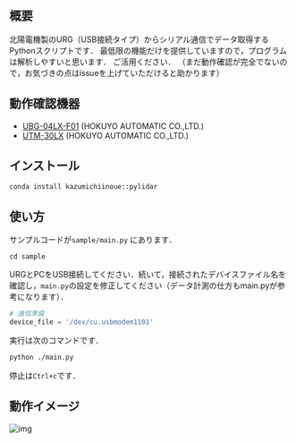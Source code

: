 ## 概要
北陽電機製のURG（USB接続タイプ）からシリアル通信でデータ取得するPythonスクリプトです．
最低限の機能だけを提供していますので，プログラムは解析しやすいと思います．
ご活用ください．
（まだ動作確認が完全でないので，お気づきの点はissueを上げていただけると助かります）

## 動作確認機器
- [UBG-04LX-F01](https://www.hokuyo-aut.co.jp/search/single.php?serial=24&utm_source=google&utm_medium=cpc&utm_campaign=[P-MAX]&gad_source=1&gclid=Cj0KCQiAkKqsBhC3ARIsAEEjuJgjW_HZUi4gD8oWFw98hCq3jgN_M4oOZLgG4-RODck_B9eeZfWw2-QaAm4tEALw_wcB) (HOKUYO AUTOMATIC CO.,LTD.)
- [UTM-30LX](https://www.hokuyo-aut.co.jp/search/single.php?serial=21) (HOKUYO AUTOMATIC CO.,LTD.)

## インストール
```
conda install kazumichiinoue::pylidar
```

## 使い方
サンプルコードが`sample/main.py` にあります．
```
cd sample
```
URGとPCをUSB接続してください．続いて，接続されたデバイスファイル名を確認し，`main.py`の設定を修正してください（データ計測の仕方もmain.pyが参考になります）．
```python
# 通信準備
device_file = '/dev/cu.usbmodem1101'
```
実行は次のコマンドです．
```bash
python ./main.py
```
停止は`Ctrl+c`です．

## 動作イメージ
![img](https://publish-01.obsidian.md/access/807e17aa30690c02fbef82ad59c57775/assets/292950747-1695e0d4-79a1-4887-9cd4-6770abcc5a29.png)
